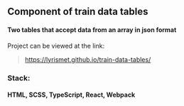 ## Component of train data tables
#### Two tables that accept data from an array in json format

Project can be viewed at the link:
> https://lyrismet.github.io/train-data-tables/

### Stack: 
#### HTML, SCSS, TypeScript, React, Webpack

